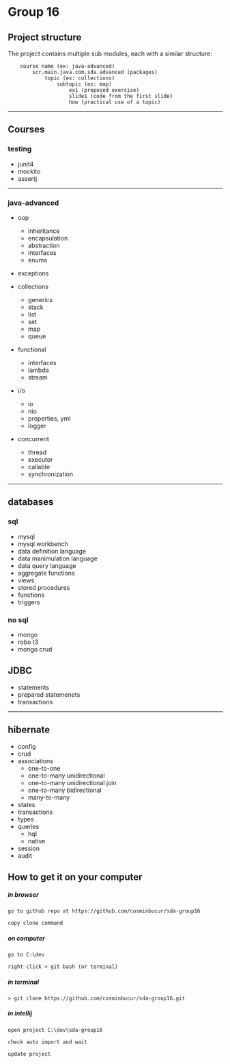 # Group 16

## Project structure
The project contains multiple sub modules, each with a similar structure:

        course name (ex: java-advanced)
            scr.main.java.com.sda.advanced (packages)
                topic (ex: collections)
                    subtopic (ex: map)
                        ex1 (proposed exercise)
                        slide1 (code from the first slide)
                        how (practical use of a topic)

---

## Courses

### testing
- junit4
- mockito
- assertj

---

### java-advanced
- oop

    - inheritance
    - encapsulation
    - abstraction
    - interfaces
    - enums

- exceptions

- collections

    - generics
    - stack
    - list
    - set
    - map
    - queue

- functional

    - interfaces  
    - lambda
    - stream

- i/o

    - io
    - nio
    - properties, yml
    - logger
    
- concurrent

    - thread
    - executor
    - callable
    - synchronization

---

##  databases

### sql
- mysql
- mysql workbench
- data definition language
- data manimulation language
- data query language
- aggregate functions
- views
- stored procedures
- functions
- triggers

### no sql
- mongo
- robo t3
- mongo crud

## JDBC

- statements
- prepared statemenets
- transactions

---

## hibernate

- config
- crud
- associations
    - one-to-one
    - one-to-many unidirectional
    - one-to-many unidirectional join
    - one-to-many bidirectional
    - many-to-many
- states
- transactions
- types
- queries
    - hql
    - native
- session
- audit 

## How to get it on your computer

##### in browser

	go to github repo at https://github.com/cosminbucur/sda-group16

	copy clone command

##### on computer
	go to C:\dev

	right click > git bash (or terminal)

##### in terminal
	> git clone https://github.com/cosminbucur/sda-group16.git

##### in intellij
	open project C:\dev\sda-group16

	check auto import and wait

	update project
